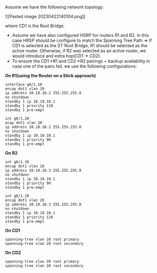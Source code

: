 
Assume we have the following network topology:

![[Pasted image 20230422140104.png]]

where CD1 is the Root Bridge.

- Assume we have also configured HSRP for routers R1 and R2. In this case HRSP should be configure to match the Spanning Tree Path => If CD1 is selected as the ST Root Bridge, R1 should be selected as the active router. Otherwise, if R2 was selected as an active router, we would introduce and extra hop(CD1 -> CD2).
- To ensure the CD1->R1 and CD2->R2 pairings + backup availability in case one of the pairs fail, we use the following configurations:

**On R1(using the Router on a Stick approach)**

```
interface g0/1.10
encap dot1 vlan 10
ip address 10.10.10.2 255.255.255.0
no shutdown
standby 1 ip 10.10.10.1
standby 1 priority 110
standby 1 pre-empt

int g0/1.20
ecap dot1 vlan 20
ip address 10.10.10.2 255.255.255.0
no shutdown
standby 1 ip 10.10.10.1
standby 1 priority 90
standby 1 pre-empt
```


**On R2**

```
int g0/1.10
encap dot1 vlan 10
ip address 10.10.10.3 255.255.255.0
no shutdwon
standby 1 ip 10.10.10.1
standby 1 priority 90
standby 1 pre-empt

int g0/1.20
encap dot1 vlan 20
ip address 10.10.10.3 255.255.255.0
no shutdown
standby 1 ip 10.10.10.1
standby 1 priority 110
standby 1 pre-empt
```

**On CD1**

```
spanning-tree vlan 10 root primary
spanning-tree vlan 20 root secondary
```

**On CD2**

```
spanning-tree vlan 20 root primary
spanning-tree vlan 10 root secondary
```

